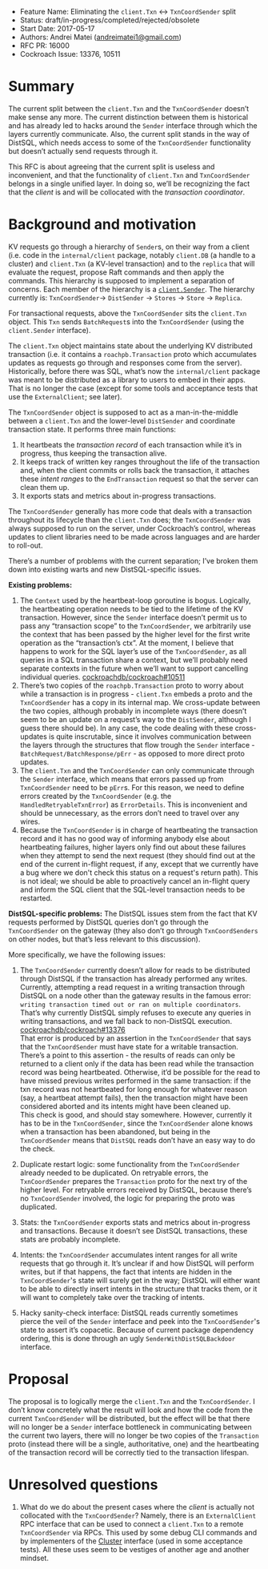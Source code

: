 - Feature Name: Eliminating the `client.Txn` ↔ `TxnCoordSender` split
- Status: draft/in-progress/completed/rejected/obsolete
- Start Date: 2017-05-17
- Authors: Andrei Matei (andreimatei1@gmail.com)
- RFC PR: 16000
- Cockroach Issue: 13376, 10511


# Summary

The current split between the `client.Txn` and the `TxnCoordSender` doesn’t make
sense any more. The current distinction between them is historical and has
already led to hacks around the `Sender` interface through which the layers
currently communicate. Also, the current split stands in the way of DistSQL,
which needs access to some of the `TxnCoordSender` functionality but doesn’t
actually send requests through it.

This RFC is about agreeing that the current split is useless and inconvenient,
and that the functionality of `client.Txn` and `TxnCoordSender` belongs in a
single unified layer. In doing so, we’ll be recognizing the fact that the
*client* is and will be collocated with the *transaction coordinator*.

# Background and motivation

KV requests go through a hierarchy of `Sender`s, on their way from a client
(i.e. code in the `internal/client` package, notably `client.DB` (a handle to a
cluster) and `client.Txn` (a KV-level transaction) and to the `replica` that
will evaluate the request, propose Raft commands and then apply the commands.
This hierarchy is supposed to implement a separation of concerns. Each member of
the hierarchy is a
[`client.Sender`](https://github.com/cockroachdb/cockroach/blob/659d611/pkg/internal/client/sender.go#L26).
The hierarchy currently is: `TxnCoordSender`→ `DistSender` → `Stores` → `Store`
→ `Replica`.

For transactional requests, above the `TxnCoordSender` sits the `client.Txn`
object. This `Txn` sends `BatchRequest`s into the `TxnCoordSender` (using the
`client.Sender` interface).

The `client.Txn` object maintains state about the underlying KV distributed
transaction (i.e. it contains a `roachpb.Transaction` proto which accumulates
updates as requests go through and responses come from the server).
Historically, before there was SQL, what’s now the `internal/client` package was
meant to be distributed as a library to users to embed in their apps. That is no
longer the case (except for some tools and acceptance tests that use the
`ExternalClient`; see later).

The `TxnCoordSender` object is supposed to act as a man-in-the-middle between a
`client.Txn` and the lower-level `DistSender` and coordinate transaction state.
It performs three main functions:

1. It heartbeats the *transaction record* of each transaction while it’s in
   progress, thus keeping the transaction alive.
2. It keeps track of written key ranges throughout the life of the transaction
   and, when the client commits or rolls back the transaction, it attaches these
   *intent ranges* to the `EndTransaction` request so that the server can clean
   them up.
3. It exports stats and metrics about in-progress transactions.

The `TxnCoordSender` generally has more code that deals with a transaction
throughout its lifecycle than the `client.Txn` does; the `TxnCoordSender` was
always supposed to run on the server, under Cockroach’s control, whereas updates
to client libraries need to be made across languages and are harder to roll-out.

There’s a number of problems with the current separation; I’ve broken them down
into existing warts and new DistSQL-specific issues.

**Existing problems:**

1. The `Context` used by the heartbeat-loop goroutine is bogus. Logically, the
   heartbeating operation needs to be tied to the lifetime of the KV
   transaction. However, since the `Sender` interface doesn’t permit us to pass
   any “transaction scope” to the `TxnCoordSender`, we arbitrarily use the
   context that has been passed by the higher level for the first write
   operation as the “transaction’s ctx”. At the moment, I believe that happens
   to work for the SQL layer’s use of the `TxnCoordSender`, as all queries in a
   SQL transaction share a context, but we’ll probably need separate contexts in
   the future when we’ll want to support cancelling individual queries.
   [cockroachdb/cockroach#10511](https://github.com/cockroachdb/cockroach/issues/10511)
2. There’s two copies of the `roachpb.Transaction` proto to worry about while a
   transaction is in progress - `client.Txn` embeds a proto and the
   `TxnCoordSender` has a copy in its internal map. We cross-update between the
   two copies, although probably in incomplete ways (there doesn’t seem to be an
   update on a request’s way to the `DistSender`, although I guess there should
   be). In any case, the code dealing with these cross-updates is quite
   inscrutable, since it involves communication between the layers through the
   structures that flow trough the `Sender` interface -
   `BatchRequest/BatchResponse/pErr` - as opposed to more direct proto updates.
3. The `client.Txn` and the `TxnCoordSender` can only communicate through the
   `Sender` interface, which means that errors passed up from `TxnCoordSender`
   need to be `pErr`s. For this reason, we need to define errors created by the
   `TxnCoordSender` (e.g. the `HandledRetryableTxnError`) as `ErrorDetails`.
   This is inconvenient and should be unnecessary, as the errors don’t need to
   travel over any wires.
4. Because the `TxnCoordSender` is in charge of heartbeating the transaction
   record and it has no good way of informing anybody else about heartbeating
   failures, higher layers only find out about these failures when they attempt
   to send the next request (they should find out at the end of the current
   in-flight request, if any, except that we currently have a bug where we don't
   check this status on a request's return path). This is not ideal; we should
   be able to proactively cancel an in-flight query and inform the SQL client
   that the SQL-level transaction needs to be restarted.

**DistSQL-specific problems:**
The DistSQL issues stem from the fact that KV requests performed by DistSQL
queries don’t go through the `TxnCoordSender` on the gateway (they also don’t go
through `TxnCoordSenders` on other nodes, but that’s less relevant to this
discussion).

More specifically, we have the following issues:


1. The `TxnCoordSender` currently doesn’t allow for reads to be distributed
   through DistSQL if the transaction has already performed any writes.
   Currently, attempting a read request in a writing transaction through DistSQL
   on a node other than the gateway results in the famous error: `writing
   transaction timed out or ran on multiple coordinators`. That’s why currently
   DistSQL simply refuses to execute any queries in writing transactions, and we
   fall back to non-DistSQL execution.  
  [cockroachdb/cockroach#13376](https://github.com/cockroachdb/cockroach/issues/13376)  
  That error is produced by an assertion in the `TxnCoordSender` that says that
  the `TxnCoordSender` must have state for a writable transaction. There’s a
  point to this assertion - the results of reads can only be returned to a
  client only if the data has been read while the transaction record was being
  heartbeated. Otherwise, it’d be possible for the read to have missed previous
  writes performed in the same transaction: if the txn record was not
  heartbeated for long enough for whatever reason (say, a heartbeat attempt
  fails), then the transaction might have been considered aborted and its
  intents might have been cleaned up.  
  This check is good, and should stay somewhere. However, currently it has to be
  in the `TxnCoordSender`, since the `TxnCoordSender` alone knows when a
  transaction has been abandoned, but being in the `TxnCoordSender` means that
  `DistSQL` reads don’t have an easy way to do the check.

2. Duplicate restart logic: some functionality from the `TxnCoordSender` already
   needed to be duplicated. On retryable errors, the `TxnCoordSender` prepares
   the `Transaction` proto for the next try of the higher level. For retryable
   errors received by DistSQL, because there’s no `TxnCoordSender` involved, the
   logic for preparing the proto was duplicated.
3. Stats: the `TxnCoordSender` exports stats and metrics about in-progress and
   transactions. Because it doesn’t see DistSQL transactions, these stats are
   probably incomplete.
4. Intents: the `TxnCoordSender` accumulates intent ranges for all write
   requests that go through it. It’s unclear if and how DistSQL will perform
   writes, but if that happens, the fact that intents are hidden in the
   `TxnCoordSender`'s state will surely get in the way; DistSQL will either want
   to be able to directly insert intents in the structure that tracks them, or
   it will want to completely take over the tracking of intents.
5. Hacky sanity-check interface: DistSQL reads currently sometimes pierce the
   veil of the `Sender` interface and peek into the `TxnCoordSender`'s state to
   assert it’s copacetic. Because of current package dependency ordering, this
   is done through an ugly `SenderWithDistSQLBackdoor` interface.



# Proposal

The proposal is to logically merge the `client.Txn` and the `TxnCoordSender`. I
don’t know concretely what the result will look and how the code from the
current `TxnCoordSender` will be distributed, but the effect will be that there
will no longer be a `Sender` interface bottleneck in communicating between the
current two layers, there will no longer be two copies of the `Transaction`
proto (instead there will be a single, authoritative, one) and the heartbeating
of the transaction record will be correctly tied to the transaction lifespan.

# Unresolved questions


1. What do we do about the present cases where the *client* is actually not
   collocated with the `TxnCoordSender`? Namely, there is an `ExternalClient`
   RPC interface that can be used to connect a `client.Txn` to a remote
   `TxnCoordSender` via RPCs. This used by some debug CLI commands and by
   implementers of the
   [Cluster](https://github.com/cockroachdb/cockroach/blob/f7315c0/pkg/acceptance/cluster/cluster.go#L36)
   interface (used in some acceptance tests). All these uses seem to be vestiges
   of another age and another mindset.
